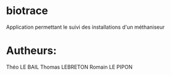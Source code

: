 # biotrace
Application permettant le suivi des installations d'un méthaniseur


# Autheurs:
Théo LE BAIL
Thomas LEBRETON
Romain LE PIPON
